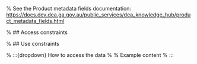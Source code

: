 % See the Product metadata fields documentation: https://docs.dev.dea.ga.gov.au/public_services/dea_knowledge_hub/product_metadata_fields.html

% ## Access constraints

% ## Use constraints

% :::{dropdown} How to access the data
%
% Example content
% :::
